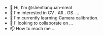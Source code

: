 - 👋 Hi, I'm @shentianquan-nreal
- 👀 I'm interested in CV . AR . OS . ..
- 🌱 I'm currently learning Camera calibration.
- 💞️ I' looking to collaborate on ...
- 📫 How to reach me ...

<!---
shentianquan-nreal/shentianquan-nreal is a ✨ special ✨ repository because its `README.md` (this file) appears on your GitHub profile.
You can click the Preview link to take a look at your changes.
--->
